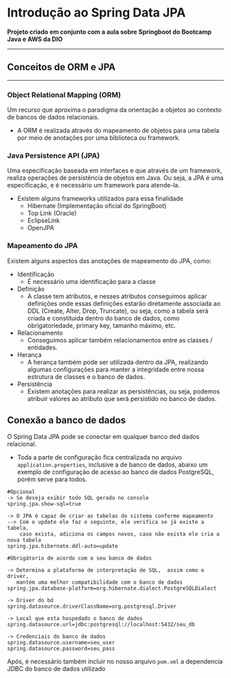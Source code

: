 # Introdução ao Spring Data JPA
**Projeto criado em conjunto com a aula sobre Springboot do Bootcamp Java e AWS da DIO**
- - -

## Conceitos de ORM e JPA
- - -
### Object Relational Mapping (ORM)
Um recurso que aproxima o paradigma da orientação a objetos ao contexto de bancos
de dados relacionais.

- A ORM é realizada através do mapeamento de objetos para uma tabela por meio de
anotações por uma biblioteca ou framework.

### Java Persistence API (JPA)
Uma especificação baseada em interfaces e que através de um framework, realiza
operações de persistência de objetos em Java. Ou seja, a JPA é uma especificação, 
e é necessário um framework para atende-la.
- Existem alguns frameworks utilizados para essa finalidade
  - Hibernate (Implementação oficial do SpringBoot)
  - Top Link (Oracle)
  - EclipseLink
  - OpenJPA

### Mapeamento do JPA
Existem alguns aspectos das anotações de mapeamento do JPA, como:

- Identificação
  - É necessário uma identificação para a classe
- Definição
  - A classe tem atributos, e nesses atributos conseguimos aplicar definições
onde essas definições estarão diretamente associada ao DDL (Create, Alter, Drop, Truncate),
ou seja, como a tabela será criada e constituida dentro do banco de dados, como obrigatoriedade, primary key,
tamanho máximo, etc.
- Relacionamento
  - Conseguimos aplicar também relacionamentos entre as classes / entidades.
- Herança
  - A herança também pode ser utilizada dentro da JPA, realizando algumas configurações para manter
a integridade entre nossa estrutura de classes e o banco de dados.
- Persistência
  - Existem anotações para realizar as persistências, ou seja, podemos atribuir valores ao atributo que será persistido
no banco de dados.

## Conexão a banco de dados
O Spring Data JPA pode se conectar em qualquer banco ded dados relacional.
- Toda a parte de configuração fica centralizada no arquivo `application.properties`,
inclusive a de banco de dados, abaixo um exemplo de configuração de acesso ao banco de dados
PostgreSQL, porém serve para todos.

```
#Opcional
-> Se deseja exibir todo SQL gerado no console
spring.jpa.show-sql=true

-> O JPA é capaz de criar as tabelas do sistema conforme mapeamento
--> Com o update ele faz o seguinte, ele verifica se já existe a tabela, 
    caso exista, adiciona os campos novos, caso não exista ele cria a nova tabela
spring.jpa.hibernate.ddl-auto=update

#Obrigátorio de acordo com o seu banco de dados

-> Determina a plataforma de interpretação de SQL,  assim como o driver, 
   mantém uma melhor compatibilidade com o banco de dados
spring.jpa.database-platform=org.hibernate.dialect.PostgreSQLDialect

-> Driver do bd
spring.datasource.driverClassName=org.postgresql.Driver

-> Local que esta hospedado o banco de dados
spring.datasource.url=jdbc:postgresql://localhost:5432/seu_db

-> Credenciais do banco de dados
spring.datasource.username=seu_user
spring.datasource.password=seu_pass
```

Após, é necessário também incluir no nosso arquivo `pom.xml` a dependencia JDBC do banco de dados utilizado





